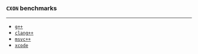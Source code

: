### `CXON` benchmarks

--------------------------------------------------------------------------------

- [`g++`](benchmarks/g++.md)
- [`clang++`](benchmarks/clang++.md)
- [`msvc++`](benchmarks/msvc++.md)
- [`xcode`](benchmarks/xcode.md)
